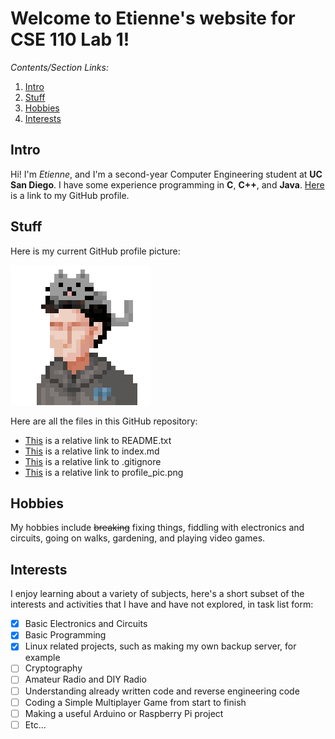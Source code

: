 # Welcome to Etienne's website for CSE 110 Lab 1!

*Contents/Section Links:*
1. [Intro](#intro)
2. [Stuff](#stuff)
3. [Hobbies](#hobbies)
4. [Interests](#interests)

## Intro

Hi! I'm *Etienne*, and I'm a second-year Computer Engineering student at **UC San Diego**. I have some experience programming in **C**, **C++**, and **Java**. [Here](https://github.com/Etienne0601) is a link to my GitHub profile.

## Stuff

Here is my current GitHub profile picture:

![My current profile picture](./profile_pic.png)

Here are all the files in this GitHub repository:
- [This](./README.md) is a relative link to README.txt
- [This](./index.md) is a relative link to index.md
- [This](./.gitignore) is a relative link to .gitignore
- [This](./profile_pic.png) is a relative link to profile_pic.png

## Hobbies

My hobbies include ~~breaking~~ fixing things, fiddling with electronics and circuits, going on walks, gardening, and playing video games.

## Interests

I enjoy learning about a variety of subjects, here's a short subset of the interests and activities that I have and have not explored, in task list form:
- [X] Basic Electronics and Circuits
- [X] Basic Programming
- [X] Linux related projects, such as making my own backup server, for example
- [ ] Cryptography
- [ ] Amateur Radio and DIY Radio
- [ ] Understanding already written code and reverse engineering code
- [ ] Coding a Simple Multiplayer Game from start to finish
- [ ] Making a useful Arduino or Raspberry Pi project
- [ ] Etc...